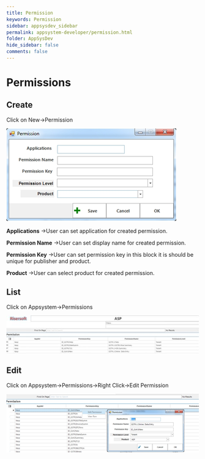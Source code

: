 ```yaml
---
title: Permission
keywords: Permission
sidebar: appsysdev_sidebar
permalink: appsystem-developer/permission.html
folder: AppSysDev
hide_sidebar: false
comments: false
---
```


#  Permissions

##  Create

Click on New->Permission

![](/images/permission.jpg)

**Applications** ->User can set application for created permission.

**Permission Name** ->User can set display name for created permission.

**Permission Key** ->User can set permission key in this block it is should be unique for publisher and product.

**Product** ->User can select product for created permission.

## List

Click on Appsystem->Permissions

![](/images/permissionslist.jpg)

##  Edit

Click on Appsystem->Permissions->Right Click->Edit Permission

![](/images/editpermission.jpg)

